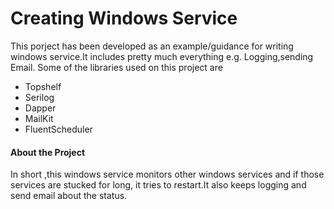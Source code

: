 # Creating  Windows Service

This porject has been developed as an example/guidance for writing windows service.It includes pretty much everything e.g. Logging,sending Email.
Some of the  libraries  used on this project are
* Topshelf 
* Serilog
* Dapper
* MailKit
* FluentScheduler

#### About the Project

In short ,this windows service monitors other windows services and if those services are stucked for long, it  tries to  restart.It also keeps logging and send email about the status.
